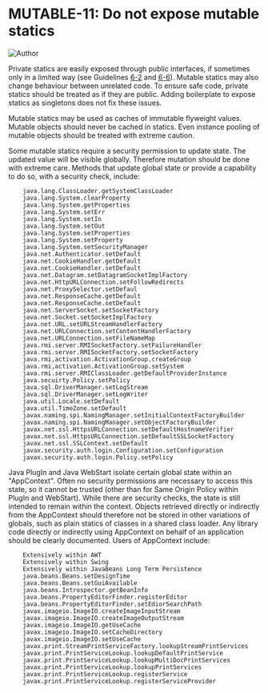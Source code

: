 # MUTABLE-11: Do not expose mutable statics
![Author](https://img.shields.io/badge/Author-Oracle-blue.svg)


Private statics are easily exposed through public interfaces, if sometimes only in a limited way (see Guidelines [6-2](../g6_02) and [6-6](../g6_06)). Mutable statics may also change behaviour between unrelated code. To ensure safe code, private statics should be treated as if they are public. Adding boilerplate to expose statics as singletons does not fix these issues.

Mutable statics may be used as caches of immutable flyweight values. Mutable objects should never be cached in statics. Even instance pooling of mutable objects should be treated with extreme caution.

Some mutable statics require a security permission to update state. The updated value will be visible globally. Therefore mutation should be done with extreme care. Methods that update global state or provide a capability to do so, with a security check, include:

        java.lang.ClassLoader.getSystemClassLoader 
        java.lang.System.clearProperty
        java.lang.System.getProperties 
        java.lang.System.setErr 
        java.lang.System.setIn 
        java.lang.System.setOut 
        java.lang.System.setProperties 
        java.lang.System.setProperty 
        java.lang.System.setSecurityManager 
        java.net.Authenticator.setDefault 
        java.net.CookieHandler.getDefault 
        java.net.CookieHandler.setDefault 
        java.net.Datagram.setDatagramSocketImplFactory 
        java.net.HttpURLConnection.setFollowRedirects 
        java.net.ProxySelector.setDefaul 
        java.net.ResponseCache.getDefault 
        java.net.ResponseCache.setDefault 
        java.net.ServerSocket.setSocketFactory 
        java.net.Socket.setSocketImplFactory
        java.net.URL.setURLStreamHandlerFactory 
        java.net.URLConnection.setContentHandlerFactory 
        java.net.URLConnection.setFileNameMap 
        java.rmi.server.RMISocketFactory.setFailureHandler 
        java.rmi.server.RMISocketFactory.setSocketFactory 
        java.rmi,activation.ActivationGroup.createGroup 
        java.rmi,activation.ActivationGroup.setSystem 
        java.rmi.server.RMIClassLoader.getDefaultProviderInstance 
        java.secuirty.Policy.setPolicy 
        java.sql.DriverManager.setLogStream 
        java.sql.DriverManager.setLogWriter 
        java.util.Locale.setDefault 
        java.util.TimeZone.setDefault 
        javax.naming.spi.NamingManager.setInitialContextFactoryBuilder 
        javax.naming.spi.NamingManager.setObjectFactoryBuilder 
        javax.net.ssl.HttpsURLConnection.setDefaultHostnameVerifier 
        javax.net.ssl.HttpsURLConnection.setDefaultSSLSocketFactory 
        javax.net.ssl.SSLContext.setDefault 
        javax.security.auth.login.Configuration.setConfiguration 
        javax.security.auth.login.Policy.setPolicy 

Java PlugIn and Java WebStart isolate certain global state within an "AppContext". Often no security permissions are necessary to access this state, so it cannot be trusted (other than for Same Origin Policy within PlugIn and WebStart). While there are security checks, the state is still intended to remain within the context. Objects retrieved directly or indirectly from the AppContext should therefore not be stored in other variations of globals, such as plain statics of classes in a shared class loader. Any library code directly or indirectly using AppContext on behalf of an application should be clearly documented. Users of AppContext include:

        Extensively within AWT
        Extensively within Swing
        Extensively within JavaBeans Long Term Persistence
        java.beans.Beans.setDesignTime
        java.beans.Beans.setGuiAvailable 
        java.beans.Introspector.getBeanInfo 
        java.beans.PropertyEditorFinder.registerEditor
        java.beans.PropertyEditorFinder.setEdiorSearchPath 
        javax.imageio.ImageIO.createImageInputStream 
        javax.imageio.ImageIO.createImageOutputStream 
        javax.imageio.ImageIO.getUseCache
        javax.imageio.ImageIO.setCacheDirectory
        javax.imageio.ImageIO.setUseCache 
        javax.print.StreamPrintServiceFactory.lookupStreamPrintServices
        javax.print.PrintServiceLookup.lookupDefaultPrintService 
        javax.print.PrintServiceLookup.lookupMultiDocPrintServices
        javax.print.PrintServiceLookup.lookupPrintServices
        javax.print.PrintServiceLookup.registerService 
        javax.print.PrintServiceLookup.registerServiceProvider


